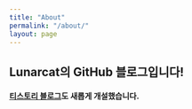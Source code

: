 ```yaml
---
title: "About"
permalink: "/about/"
layout: page
---
```


## Lunarcat의 GitHub 블로그입니다!

#### [티스토리 블로그](https://lunarcat-repo.tistory.com/)도 새롭게 개설했습니다.
